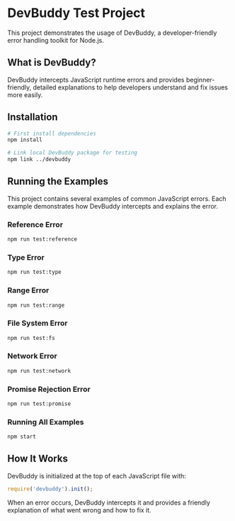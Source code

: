 # DevBuddy Test Project

This project demonstrates the usage of DevBuddy, a developer-friendly error handling toolkit for Node.js.

## What is DevBuddy?

DevBuddy intercepts JavaScript runtime errors and provides beginner-friendly, detailed explanations to help developers understand and fix issues more easily.

## Installation

```bash
# First install dependencies
npm install

# Link local DevBuddy package for testing
npm link ../devbuddy
```

## Running the Examples

This project contains several examples of common JavaScript errors. Each example demonstrates how DevBuddy intercepts and explains the error.

### Reference Error

```bash
npm run test:reference
```

### Type Error

```bash
npm run test:type
```

### Range Error

```bash
npm run test:range
```

### File System Error

```bash
npm run test:fs
```

### Network Error

```bash
npm run test:network
```

### Promise Rejection Error

```bash
npm run test:promise
```

### Running All Examples

```bash
npm start
```

## How It Works

DevBuddy is initialized at the top of each JavaScript file with:

```javascript
require('devbuddy').init();
```

When an error occurs, DevBuddy intercepts it and provides a friendly explanation of what went wrong and how to fix it. 